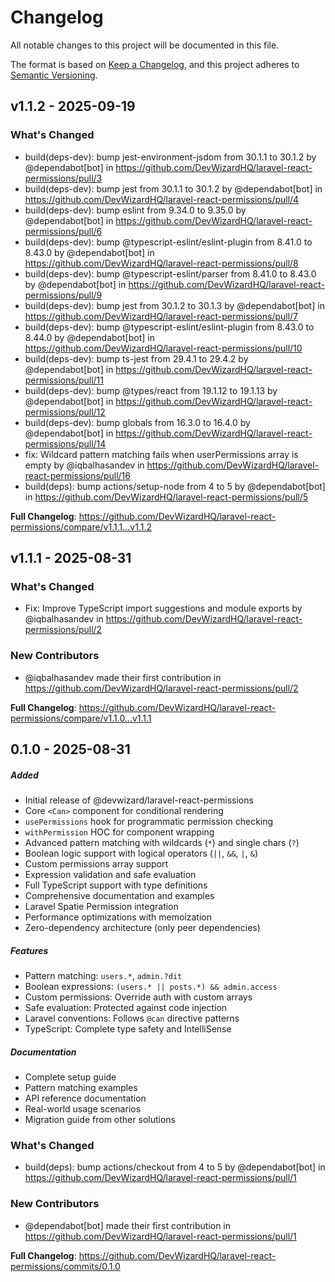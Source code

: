 # Changelog

All notable changes to this project will be documented in this file.

The format is based on [Keep a Changelog](https://keepachangelog.com/en/1.0.0/), and this project
adheres to [Semantic Versioning](https://semver.org/spec/v2.0.0.html).

## v1.1.2 - 2025-09-19

### What's Changed

* build(deps-dev): bump jest-environment-jsdom from 30.1.1 to 30.1.2 by @dependabot[bot] in https://github.com/DevWizardHQ/laravel-react-permissions/pull/3
* build(deps-dev): bump jest from 30.1.1 to 30.1.2 by @dependabot[bot] in https://github.com/DevWizardHQ/laravel-react-permissions/pull/4
* build(deps-dev): bump eslint from 9.34.0 to 9.35.0 by @dependabot[bot] in https://github.com/DevWizardHQ/laravel-react-permissions/pull/6
* build(deps-dev): bump @typescript-eslint/eslint-plugin from 8.41.0 to 8.43.0 by @dependabot[bot] in https://github.com/DevWizardHQ/laravel-react-permissions/pull/8
* build(deps-dev): bump @typescript-eslint/parser from 8.41.0 to 8.43.0 by @dependabot[bot] in https://github.com/DevWizardHQ/laravel-react-permissions/pull/9
* build(deps-dev): bump jest from 30.1.2 to 30.1.3 by @dependabot[bot] in https://github.com/DevWizardHQ/laravel-react-permissions/pull/7
* build(deps-dev): bump @typescript-eslint/eslint-plugin from 8.43.0 to 8.44.0 by @dependabot[bot] in https://github.com/DevWizardHQ/laravel-react-permissions/pull/10
* build(deps-dev): bump ts-jest from 29.4.1 to 29.4.2 by @dependabot[bot] in https://github.com/DevWizardHQ/laravel-react-permissions/pull/11
* build(deps-dev): bump @types/react from 19.1.12 to 19.1.13 by @dependabot[bot] in https://github.com/DevWizardHQ/laravel-react-permissions/pull/12
* build(deps-dev): bump globals from 16.3.0 to 16.4.0 by @dependabot[bot] in https://github.com/DevWizardHQ/laravel-react-permissions/pull/14
* fix: Wildcard pattern matching fails when userPermissions array is empty by @iqbalhasandev in https://github.com/DevWizardHQ/laravel-react-permissions/pull/16
* build(deps): bump actions/setup-node from 4 to 5 by @dependabot[bot] in https://github.com/DevWizardHQ/laravel-react-permissions/pull/5

**Full Changelog**: https://github.com/DevWizardHQ/laravel-react-permissions/compare/v1.1.1...v1.1.2

## v1.1.1 - 2025-08-31

### What's Changed

- Fix: Improve TypeScript import suggestions and module exports by @iqbalhasandev in
  https://github.com/DevWizardHQ/laravel-react-permissions/pull/2

### New Contributors

- @iqbalhasandev made their first contribution in
  https://github.com/DevWizardHQ/laravel-react-permissions/pull/2

**Full Changelog**: https://github.com/DevWizardHQ/laravel-react-permissions/compare/v1.1.0...v1.1.1

## 0.1.0 - 2025-08-31

##### Added

- Initial release of @devwizard/laravel-react-permissions
- Core `<Can>` component for conditional rendering
- `usePermissions` hook for programmatic permission checking
- `withPermission` HOC for component wrapping
- Advanced pattern matching with wildcards (`*`) and single chars (`?`)
- Boolean logic support with logical operators (`||`, `&&`, `|`, `&`)
- Custom permissions array support
- Expression validation and safe evaluation
- Full TypeScript support with type definitions
- Comprehensive documentation and examples
- Laravel Spatie Permission integration
- Performance optimizations with memoization
- Zero-dependency architecture (only peer dependencies)

##### Features

- Pattern matching: `users.*`, `admin.?dit`
- Boolean expressions: `(users.* || posts.*) && admin.access`
- Custom permissions: Override auth with custom arrays
- Safe evaluation: Protected against code injection
- Laravel conventions: Follows `@can` directive patterns
- TypeScript: Complete type safety and IntelliSense

##### Documentation

- Complete setup guide
- Pattern matching examples
- API reference documentation
- Real-world usage scenarios
- Migration guide from other solutions

### What's Changed

- build(deps): bump actions/checkout from 4 to 5 by @dependabot[bot] in
  https://github.com/DevWizardHQ/laravel-react-permissions/pull/1

### New Contributors

- @dependabot[bot] made their first contribution in
  https://github.com/DevWizardHQ/laravel-react-permissions/pull/1

**Full Changelog**: https://github.com/DevWizardHQ/laravel-react-permissions/commits/0.1.0
